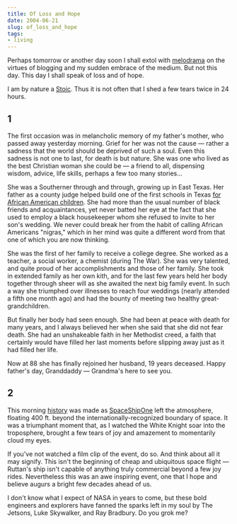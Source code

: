 ```yaml
---
title: Of Loss and Hope
date: 2004-06-21
slug: of_loss_and_hope
tags:
- living
---
```


Perhaps tomorrow or another day soon I shall extol with
[melodrama](http://www.juliandibbell.com/texts/feed_blogger.html) on the virtues
of blogging and my sudden embrace of the medium. But not this day. This day I
shall speak of loss and of hope.

I am by nature a [Stoic](https://en.wikipedia.org/wiki/Stoic). Thus it
is not often that I shed a few tears twice in 24 hours.

<!-- truncate -->

## 1

The first occasion was in melancholic memory of my father's mother, who passed
away yesterday morning. Grief for her was not the cause &mdash; rather a sadness
that the world should be deprived of such a soul. Even this sadness is not one
to last, for death is but nature. She was one who lived as the best Christian
woman she could be &mdash; a friend to all, dispensing wisdom, advice, life
skills, perhaps a few too many stories...

She was a Southerner through and through, growing up in East Texas. Her father
as a county judge helped build one of the first schools in Texas [for African
American children](https://www.rosenwaldschools.com). She had more than the
usual number of black friends and acquaintances, yet never batted her eye at the
fact that she used to employ a black housekeeper whom she refused to invite to
her son's wedding. We never could break her from the habit of calling African
Americans "nigras," which in her mind was quite a different word from that one
of which you are now thinking.

She was the first of her family to receive a college degree. She worked as a
teacher, a social worker, a chemist (during The War). She was very talented, and
quite proud of her accomplishments and those of her family. She took in extended
family as her own kith, and for the last few years held her body together
through sheer will as she awaited the next big family event. In such a way she
triumphed over illnesses to reach four weddings (nearly attended a fifth one
month ago) and had the bounty of meeting two healthy great-grandchildren.

But finally her body had seen enough. She had been at peace with death for many
years, and I always believed her when she said that she did not fear death. She
had an unshakeable faith in her Methodist creed, a faith that certainly would
have filled her last moments before slipping away just as it had filled her
life.

Now at 88 she has finally rejoined her husband, 19 years deceased. Happy
father's day, Granddaddy &mdash; Grandma's here to see you.

## 2

This morning [history](https://www.cnn.com/2004/TECH/space/06/21/suborbital.test/index.html)
was made as [SpaceShipOne](https://en.wikipedia.org/wiki/SpaceShipOne) left
the atmosphere, floating 400 ft. beyond the internationally-recognized boundary
of space. It was a triumphant moment that, as I watched the White Knight soar
into the troposphere, brought a few tears of joy and amazement to momentarily
cloud my eyes.

If you've not watched a film clip of the event, do so. And think about all it
may signify. This isn't the beginning of cheap and ubiquitous space
flight &mdash; Ruttan's ship isn't capable of anything truly commercial beyond a
few joy rides. Nevertheless this was an awe inspiring event, one that I hope and
believe augurs a bright few decades ahead of us.

I don't know what I expect of NASA in years to come, but these bold engineers
and explorers have fanned the sparks left in my soul by The Jetsons, Luke
Skywalker, and Ray Bradbury. Do you grok me?
